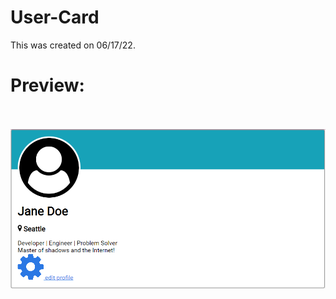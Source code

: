 # User-Card
This was created on 06/17/22.
<br><h1>Preview:</h1>
<br><br>
<img src="https://github.com/Taylor-Klar/User-Card/blob/main/User%20Card.png">
